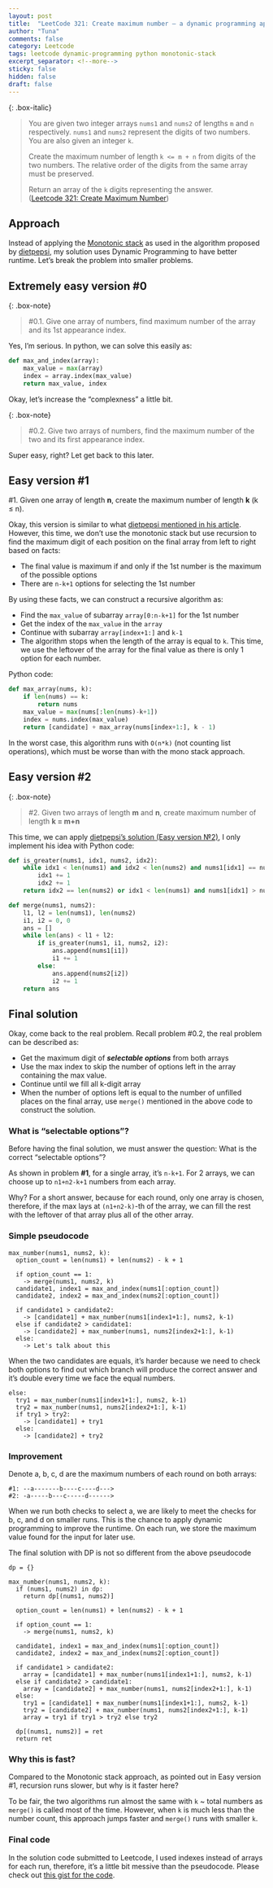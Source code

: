 ```yaml
---
layout: post
title:  "LeetCode 321: Create maximum number — a dynamic programming approach"
author: "Tuna"
comments: false
category: Leetcode
tags: leetcode dynamic-programming python monotonic-stack
excerpt_separator: <!--more-->
sticky: false
hidden: false
draft: false
---
```


{: .box-italic}
>You are given two integer arrays `nums1` and `nums2` of lengths `m` and `n` respectively. `nums1` and `nums2` represent the digits of two numbers. You are also given an integer `k`<!--more-->.
> 
> Create the maximum number of length `k <= m + n` from digits of the two numbers. The relative order of the digits from the same array must be preserved.
> 
> Return an array of the `k` digits representing the answer.<br>
> ([Leetcode 321: Create Maximum Number](https://leetcode.com/problems/create-maximum-number/))

## Approach

Instead of applying the [Monotonic stack](https://labuladong.gitbook.io/algo-en/ii.-data-structure/monotonicstack) as used in the algorithm proposed by [dietpepsi](https://leetcode.com/problems/create-maximum-number/discuss/77285/Share-my-greedy-solution), my solution uses Dynamic Programming to have better runtime. Let’s break the problem into smaller problems.

## Extremely easy version #0

{: .box-note}
> #0.1. Give one array of numbers, find maximum number of the array and its 1st appearance index.

Yes, I’m serious. In python, we can solve this easily as:

```python
def max_and_index(array):
    max_value = max(array)
    index = array.index(max_value)
    return max_value, index
```

Okay, let’s increase the “complexness” a little bit.

{: .box-note}
> #0.2. Give two arrays of numbers, find the maximum number of the two and its first appearance index.

Super easy, right? Let get back to this later.

## Easy version #1
#1. Given one array of length **n**, create the maximum number of length **k** (k ≤ n).

Okay, this version is similar to what [dietpepsi mentioned in his article](https://web.archive.org/web/20160120093629/http://algobox.org/create-maximum-number/). However, this time, we don’t use the monotonic stack but use recursion to find the maximum digit of each position on the final array from left to right based on facts:

- The final value is maximum if and only if the 1st number is the maximum of the possible options
- There are `n-k+1` options for selecting the 1st number

By using these facts, we can construct a recursive algorithm as:

- Find the `max_value` of subarray `array[0:n-k+1]` for the 1st number
- Get the index of the `max_value` in the `array`
- Continue with subarray `array[index+1:]` and `k-1`
- The algorithm stops when the length of the array is equal to `k`. This time, we use the leftover of the array for the final value as there is only 1 option for each number.

Python code:

```python
def max_array(nums, k):
    if len(nums) == k:
        return nums
    max_value = max(nums[:len(nums)-k+1])
    index = nums.index(max_value)
    return [candidate] + max_array(nums[index+1:], k - 1)
```

In the worst case, this algorithm runs with `O(n*k)` (not counting list operations), which must be worse than with the mono stack approach.

## Easy version #2

{: .box-note}
> #2. Given two arrays of length **m** and **n**, create maximum number of length **k = m+n**

This time, we can apply [dietpepsi’s solution (Easy version №2)](https://web.archive.org/web/20160120093629/http://algobox.org/create-maximum-number/), I only implement his idea with Python code:

```python
def is_greater(nums1, idx1, nums2, idx2):
    while idx1 < len(nums1) and idx2 < len(nums2) and nums1[idx1] == nums2[idx2]:
        idx1 += 1
        idx2 += 1
    return idx2 == len(nums2) or idx1 < len(nums1) and nums1[idx1] > nums2[idx2]

def merge(nums1, nums2):
    l1, l2 = len(nums1), len(nums2)
    i1, i2 = 0, 0
    ans = []
    while len(ans) < l1 + l2:
        if is_greater(nums1, i1, nums2, i2):
            ans.append(nums1[i1])
            i1 += 1
        else:
            ans.append(nums2[i2])
            i2 += 1
    return ans
```

## Final solution
Okay, come back to the real problem. Recall problem #0.2, the real problem can be described as:

- Get the maximum digit of _**selectable options**_ from both arrays
- Use the max index to skip the number of options left in the array containing the max value.
- Continue until we fill all k-digit array
- When the number of options left is equal to the number of unfilled places on the final array, use `merge()` mentioned in the above code to construct the solution.

### What is “selectable options”?
Before having the final solution, we must answer the question: What is the correct “selectable options”?

As shown in problem **#1**, for a single array, it’s `n-k+1`. For 2 arrays, we can choose up to `n1+n2-k+1` numbers from each array.

Why? For a short answer, because for each round, only one array is chosen, therefore, if the max lays at `(n1+n2-k)`-th of the array, we can fill the rest with the leftover of that array plus all of the other array.

### Simple pseudocode
```
max_number(nums1, nums2, k):
  option_count = len(nums1) + len(nums2) - k + 1
  
  if option_count == 1:
    -> merge(nums1, nums2, k)
  candidate1, index1 = max_and_index(nums1[:option_count])
  candidate2, index2 = max_and_index(nums2[:option_count])

  if candidate1 > candidate2:
    -> [candidate1] + max_number(nums1[index1+1:], nums2, k-1)
  else if candidate2 > candidate1:
    -> [candidate2] + max_number(nums1, nums2[index2+1:], k-1)
  else:
    -> Let's talk about this
```

When the two candidates are equals, it’s harder because we need to check both options to find out which branch will produce the correct answer and it’s double every time we face the equal numbers.

```
else:
  try1 = max_number(nums1[index1+1:], nums2, k-1)
  try2 = max_number(nums1, nums2[index2+1:], k-1)
  if try1 > try2:
    -> [candidate1] + try1
  else:
    -> [candidate2] + try2
```

### Improvement
Denote a, b, c, d are the maximum numbers of each round on both arrays:

```
#1: --a-------b----c----d--->
#2: -a-----b---c-----d------>
```

When we run both checks to select a, we are likely to meet the checks for b, c, and d on smaller runs. This is the chance to apply dynamic programming to improve the runtime. On each run, we store the maximum value found for the input for later use.

The final solution with DP is not so different from the above pseudocode

```
dp = {}

max_number(nums1, nums2, k):
  if (nums1, nums2) in dp:
    return dp[(nums1, nums2)]

  option_count = len(nums1) + len(nums2) - k + 1

  if option_count == 1:
    -> merge(nums1, nums2, k)

  candidate1, index1 = max_and_index(nums1[:option_count])
  candidate2, index2 = max_and_index(nums2[:option_count])

  if candidate1 > candidate2:
    array = [candidate1] + max_number(nums1[index1+1:], nums2, k-1)
  else if candidate2 > candidate1:
    array = [candidate2] + max_number(nums1, nums2[index2+1:], k-1)
  else:
    try1 = [candidate1] + max_number(nums1[index1+1:], nums2, k-1)
    try2 = [candidate2] + max_number(nums1, nums2[index2+1:], k-1)
    array = try1 if try1 > try2 else try2

  dp[(nums1, nums2)] = ret
  return ret
```

### Why this is fast?
Compared to the Monotonic stack approach, as pointed out in Easy version #1, recursion runs slower, but why is it faster here?

To be fair, the two algorithms run almost the same with `k` ~ total numbers as `merge()` is called most of the time. However, when `k` is much less than the number count, this approach jumps faster and `merge()` runs with smaller `k`.

### Final code
In the solution code submitted to Leetcode, I used indexes instead of arrays for each run, therefore, it’s a little bit messive than the pseudocode. Please check out [this gist for the code](https://gist.github.com/tuanchauict/210ed7a2315999bb2d650e6587f6498a).